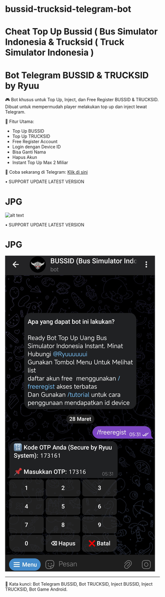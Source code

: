 # bussid-trucksid-telegram-bot
# Cheat Top Up Bussid ( Bus Simulator Indonesia &amp; Trucksid ( Truck Simulator Indonesia )
# Bot Telegram BUSSID & TRUCKSID by Ryuu

🎮 Bot khusus untuk Top Up, Inject, dan Free Register BUSSID & TRUCKSID.  
Dibuat untuk mempermudah player melakukan top up dan inject lewat Telegram.  

🚀 Fitur Utama:
- Top Up BUSSID
- Top Up TRUCKSID
- Free Register Account
- Login dengan Device ID
- Bisa Ganti Nama
- Hapus Akun
- Instant Top Up Max 2 Miliar

🔗 Coba sekarang di Telegram: [Klik di sini](https://t.me/TopUpBussidByRyuu_bot)


• SUPPORT UPDATE LATEST VERSION
# JPG
![alt text](https://github.com/Ryuuuinih/BussidTopUp/blob/main/Screenshot_2025-09-02-21-13-45-094_org.telegram.messenger.jpg?raw=true)

• SUPPORT UPDATE LATEST VERSION
# JPG
![alt text](https://github.com/Ryuuuinih/BussidTopUp/blob/main/IMG_20250328_053405.jpg?raw=true)


---
📌 Kata kunci: Bot Telegram BUSSID, Bot TRUCKSID, Inject BUSSID, Inject TRUCKSID, Bot Game Android.
